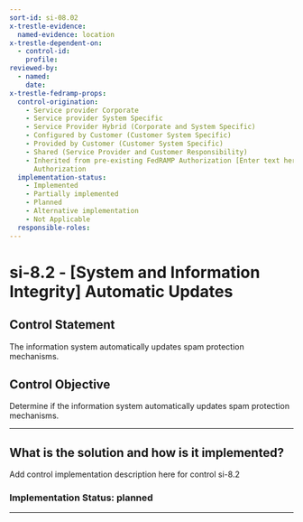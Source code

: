 ```yaml
---
sort-id: si-08.02
x-trestle-evidence:
  named-evidence: location
x-trestle-dependent-on:
  - control-id:
    profile:
reviewed-by:
  - named:
    date:
x-trestle-fedramp-props:
  control-origination:
    - Service provider Corporate
    - Service provider System Specific
    - Service Provider Hybrid (Corporate and System Specific)
    - Configured by Customer (Customer System Specific)
    - Provided by Customer (Customer System Specific)
    - Shared (Service Provider and Customer Responsibility)
    - Inherited from pre-existing FedRAMP Authorization [Enter text here], Date of
      Authorization
  implementation-status:
    - Implemented
    - Partially implemented
    - Planned
    - Alternative implementation
    - Not Applicable
  responsible-roles:
---
```


# si-8.2 - \[System and Information Integrity\] Automatic Updates

## Control Statement

The information system automatically updates spam protection mechanisms.

## Control Objective

Determine if the information system automatically updates spam protection mechanisms.

______________________________________________________________________

## What is the solution and how is it implemented?

Add control implementation description here for control si-8.2

### Implementation Status: planned

______________________________________________________________________
